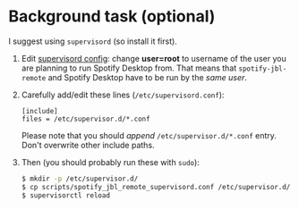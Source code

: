 # Background task (optional)

I suggest using `supervisord` (so install it first).

1. Edit [supervisord config](scripts/spotify_jbl_remote_supervisord.conf): change **user=root** to username of the user you are planning to run Spotify Desktop from. That means that `spotify-jbl-remote` and Spotify Desktop have to be run by the _same user_.

2. Carefully add/edit these lines (`/etc/supervisord.conf`):
   ```
   [include]
   files = /etc/supervisor.d/*.conf
   ```

   Please note that you should _append_ `/etc/supervisor.d/*.conf` entry. Don't overwrite other include paths.

3. Then (you should probably run these with `sudo`):
   ```bash
   $ mkdir -p /etc/supervisor.d/
   $ cp scripts/spotify_jbl_remote_supervisord.conf /etc/supervisor.d/spotify_jbl_remote.conf
   $ supervisorctl reload
   ```
